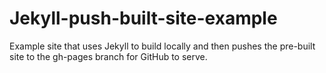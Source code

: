 # Jekyll-push-built-site-example
Example site that uses Jekyll to build locally and then pushes the pre-built site to the gh-pages branch for GitHub to serve.
